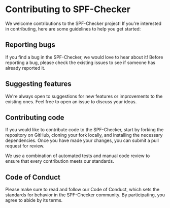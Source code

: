 # Contributing to SPF-Checker

We welcome contributions to the SPF-Checker project! If you're interested in contributing, here are some guidelines to help you get started:

## Reporting bugs

If you find a bug in the SPF-Checker, we would love to hear about it! Before reporting a bug, please check the existing issues to see if someone has already reported it.

## Suggesting features

We're always open to suggestions for new features or improvements to the existing ones. Feel free to open an issue to discuss your ideas.

## Contributing code

If you would like to contribute code to the SPF-Checker, start by forking the repository on GitHub, cloning your fork locally, and installing the necessary dependencies. Once you have made your changes, you can submit a pull request for review.

We use a combination of automated tests and manual code review to ensure that every contribution meets our standards.

## Code of Conduct

Please make sure to read and follow our Code of Conduct, which sets the standards for behavior in the SPF-Checker community. By participating, you agree to abide by its terms.
